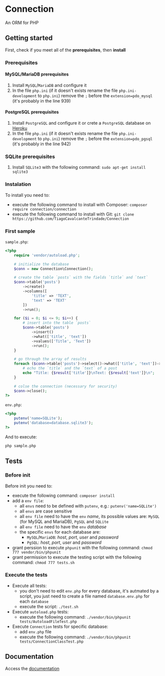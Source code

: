 # Connection
An ORM for PHP

## Getting started
First, check if you meet all of the **prerequisites**, then **install**
### Prerequisites
#### MySQL/MariaDB prerequisites
1. Install `MySQL`/`MariaDB` and configure it
2. In the file `php.ini` (if it doesn't exists rename the file `php.ini-development` to `php.ini`) remove the `;` before the `extension=pdo_mysql` (it's probably in the line 939)
#### PostgreSQL prerequisites
1. Install `PostgreSQL` and configure it or crete a `PostgreSQL` database on [Heroku](https://data.heroku.com/)
2. In the file `php.ini` (if it doesn't exists rename the file `php.ini-development` to `php.ini`) remove the `;` before the `extension=pdo_pgsql` (it's probably in the line 942)
### SQLite prerequisites
1. Install `SQLite3` with the following command: `sudo apt-get install sqlite3`
### Instalation
To install you need to:
  * execute the following command to install with Composer: `composer require connection/connection`
  * execute the following command to install with Git: `git clone https://github.com/TiagoCavalcanteTrindade/Connection`
### First sample
`sample.php`:
```php
<?php
	require 'vendor/autoload.php';

	# initialize the database
	$conn = new Connection\Connection();

	# create the table `posts` with the fields `title` and `text`
	$conn->table('posts')
		->create()
		->columns([
			'title' => 'TEXT',
			'text' => 'TEXT'
		])
		->run();

	for ($i = 0; $i <= 9; $i++) {
		# insert into the table `posts`
		$conn->table('posts')
			->insert()
			->what(['title', 'text'])
			->values(['Title', 'Text'])
			->run();
	}

	# go through the array of results
	foreach ($conn->table('posts')->select()->what(['title', 'text'])->run() as $result) {
		# echo the `title` and the `text` of a post
		echo "Title: {$result['title']}\nText: {$result['text']}\n";
	}

	# colse the connection (necessary for security)
	$conn->close();
?>
```
`env.php`:
```php
<?php
	putenv('name=SQLite');
	putenv('database=database.sqlite3');
?>
```
And to execute:
```bash
php sample.php
```

## Tests
### Before init
Before init you need to:
  * execute the following command: `composer install`
  * add a `env file`:
    * all `envs` need to be defined with `putenv`, e.g.: `putenv('name=SQLite')`
    * all `envs` are case sensitive
    * all `env file` need to have the `env` *name*, its possible values are: `MySQL` (for MySQL and MariaDB), `PgSQL` and `SQLite`
	* all `env file` need to have the `env` *database*
	* the specific `envs` for each database are:
	  * `MySQL`/`MariaDB`: *host*, *port*, *user* and *password*
	  * `PgSQL`: *host*, *port*, *user* and *password*
  * grant perssion to execute `phpunit` with the following command: `chmod 777 vendor/bin/phpunit`
  * grant permission to execute the testing script with the following command: `chmod 777 tests.sh`

### Execute the tests
* Execute all tests:
  * you don't need to edit `env.php` for every database, it's autmated by a script, you just need to create a file named `database.env.php` for each `database`
  * execute the script: `./test.sh`
* Execute `autoload.php` tests:
  * execute the following command: `./vendor/bin/phpunit tests/AutoloadFileTest.php`
* Execute `Connection` tests for specific database:
  * add `env.php` file
  * execute the following command: `./vendor/bin/phpunit tests/ConnectionClassTest.php`

## Documentation
Access the [documentation](https://github.com/TiagoCavalcanteTrindade/Connection/wiki)